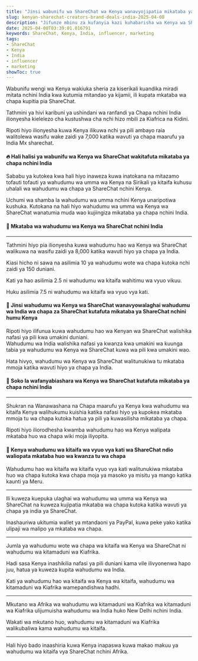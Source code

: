 ```yaml
---
title: "Jinsi wabunifu wa ShareChat wa Kenya wanavyojipatia mikataba ya chapa nchini India"
slug: kenyan-sharechat-creators-brand-deals-india-2025-04-08
description: "Jifunze mbinu za kufanyia kazi kuhabarisha wa Kenya wa ShareChat kujiingizia mikataba ya chapa nchini India."
date: 2025-04-08T03:39:01.016791
keywords: ShareChat, Kenya, India, influencer, marketing
tags:
- ShareChat
- Kenya
- India
- influencer
- marketing
showToc: true
---
```


Wabunifu wengi wa Kenya wakiuka sheria za kiserikali kuandika miradi mitata nchini India kwa kutumia mitandao ya kijamii, ili kupata mkataba wa chapa kupitia pia ShareChat.

Tathmini ya hivi karibuni ya ushindani wa ranfandi ya Chapa nchini India ilionyesha kielelezo cha kustushwa cha nchi hizo mbili za Kiafrica na Kidini.

Ripoti hiyo ilionyesha kuwa Kenya ilikuwa nchi ya pili ambayo raia walitolewa wasifu wake zaidi ya 7,000 katika wavuti ya chapa maarufu ya India Mx sharechat.  

#### 🔥 Hali halisi ya wabunifu wa Kenya wa ShareChat wakitafuta mikataba ya chapa nchini India
Sababu ya kutokea kwa hali hiyo inaweza kuwa inatokana na mitazamo tofauti tofauti ya wahudumu wa umma wa Kenya na Sirikali ya kitaifa kuhusu uhalali wa wahudumu wa chapa ya ShareChat nchini Kenya.

Uchumi wa shamba la wahudumu wa umma nchini Kenya unaripotiwa kushuka. Kutokana na hali hiyo wahudumu wa umma wa Kenya wa ShareChat wanatumia muda wao kujiingiza mikataba ya chapa nchini India.

#### 📝 Mkataba wa wahudumu wa Kenya wa ShareChat nchini India
---
Tathmini hiyo pia ilionyesha kuwa wahudumu hao wa Kenya wa ShareChat walikuwa na wasifu zaidi ya 8,000 katika wavuti hiyo ya chapa ya India.  

Kiasi hicho ni sawa na asilimia 10 ya wahudumu wote wa chapa kutoka nchi zaidi ya 150 duniani.  

Kati ya hao asilimia 2.5 ni wahudumu wa kitaifa wahitimu wa vyuo vikuu.  

Huku asilimia 7.5 ni wahudumu wa kitaifa wa vyuo vya kati.  

#### 🎯 Jinsi wahudumu wa Kenya wa ShareChat wanavyowalaghai wahudumu wa India wa chapa za ShareChat kutafuta mikataba ya ShareChat nchini humu Kenya
Ripoti hiyo ilifunua kuwa wahudumu hao wa Kenyan wa ShareChat walishika nafasi ya pili kwa umakini duniani.  
Wahudumu wa India walishika nafasi ya kwanza kwa umakini wa kuunga tabia ya wahudumu wa Kenya wa ShareChat kuwa wa pili kwa umakini wao.  

Hata hivyo, wahudumu wa Kenya wa ShareChat walitunukiwa tu mkataba mmoja katika wavuti hiyo ya chapa ya India.  

#### 🤑 Soko la wafanyabiashara wa Kenya wa ShareChat kutafuta mikataba ya chapa nchini India 

---
Shukran na Wanawashana na Chapa maarufu ya Kenya kwa wahudumu wa kitaifa Kenya walihukumu kuishia katika nafasi hiyo ya kupokea mkataba mmoja tu wa chapa kutoka hatua ya pili ya kuwasilisha mikataba ya chapa.  

Ripoti hiyo iliorodhesha kwamba wahudumu hao wa Kenya walipata mkataba huo wa chapa wiki moja iliyopita.  

#### 📣 Kenya wahudumu wa kitaifa wa vyuo vya kati wa ShareChat ndio waliopata mkataba huo wa kwanza tu wa chapa
Wahudumu hao wa kitaifa wa kitaifa vyuo vya kati walitunukiwa mkataba huo wa chapa kutoka kwa chapa moja ya masoko ya misitu ya mango katika kaunti ya Meru.  

---
Ili kuweza kuepuka ulaghai wa wahudumu wa umma wa Kenya wa ShareChat na kuweza kujipatia mkataba wa chapa kutoka katika wavuti ya chapa ya india ya ShareChat.

Inashauriwa ukitumia wallet ya mtandaoni ya PayPal, kuwa peke yako katika ulipaji wa malipo ya mkataba wa chapa.  

---
Jumla ya wahudumu wote wa chapa wa kitaifa wa Kenya wa ShareChat ni wahudumu wa kitamaduni wa Kiafrika.  

Hadi sasa Kenya inashikilia nafasi ya pili duniani kama vile ilivyonenwa hapo juu, hatua ya kuweza kupita wahudumu wa India.

Kati ya wahudumu hao wa kitaifa wa Kenya wa kitaifa, wahudumu wa kitamaduni wa Kiafrika wamepandishwa hadhi.   

---
Mkutano wa Afrika wa wahudumu wa kitamaduni wa Kiafrika wa kitamaduni wa Kiafrika ulijumuisha wahudumu wa India huko New Delhi nchini India.  

Wakati wa mkutano huo, wahudumu wa kitamaduni wa Kiafrika walikubaliwa kama wahudumu wa kitaifa.  

---
Hali hiyo bado inaashiria kuwa Kenya inapaswa kuwa makao makuu ya wahudumu wa kitaifa vya ShareChat nchini Afrika.